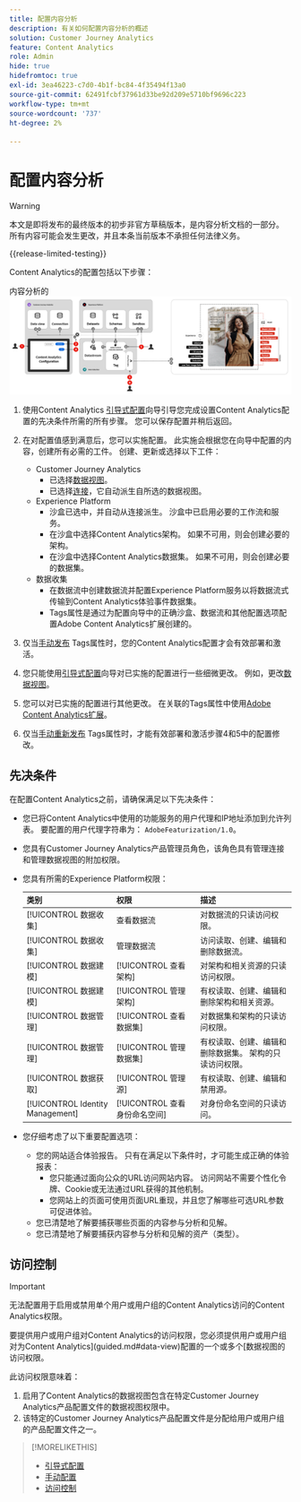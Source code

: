```yaml
---
title: 配置内容分析
description: 有关如何配置内容分析的概述
solution: Customer Journey Analytics
feature: Content Analytics
role: Admin
hide: true
hidefromtoc: true
exl-id: 3ea46223-c7d0-4b1f-bc84-4f35494f13a0
source-git-commit: 62491fcbf37961d33be92d209e5710bf9696c223
workflow-type: tm+mt
source-wordcount: '737'
ht-degree: 2%

---
```


# 配置内容分析

>[!WARNING]
>
>本文是即将发布的最终版本的初步非官方草稿版本，是内容分析文档的一部分。 所有内容可能会发生更改，并且本条当前版本不承担任何法律义务。
>

{{release-limited-testing}}

Content Analytics的配置包括以下步骤：

内容分析的![配置](../assets/aca-configuration.svg)

1. 使用Content Analytics [引导式配置](guided.md)向导引导您完成设置Content Analytics配置的先决条件所需的所有步骤。 您可以保存配置并稍后返回。
1. 在对配置值感到满意后，您可以实施配置。 此实施会根据您在向导中配置的内容，创建所有必需的工件。 创建、更新或选择以下工件：
   * Customer Journey Analytics
      * 已选择[数据视图](/help/data-views/data-views.md)。
      * 已选择[连接](/help/connections/overview.md)，它自动派生自所选的数据视图。
   * Experience Platform
      * 沙盒已选中，并自动从连接派生。 沙盒中已启用必要的工作流和服务。
      * 在沙盒中选择Content Analytics架构。 如果不可用，则会创建必要的架构。
      * 在沙盒中选择Content Analytics数据集。 如果不可用，则会创建必要的数据集。
   * 数据收集
      * 在数据流中创建数据流并配置Experience Platform服务以将数据流式传输到Content Analytics体验事件数据集。
      * Tags属性是通过为配置向导中的正确沙盒、数据流和其他配置选项配置Adobe Content Analytics扩展创建的。
1. 仅当[手动发布](manual.md) Tags属性时，您的Content Analytics配置才会有效部署和激活。

1. 您只能使用[引导式配置](guided.md)向导对已实施的配置进行一些细微更改。 例如，更改[数据视图](/help/data-views/data-views.md)。
1. 您可以对已实施的配置进行其他更改。 在关联的Tags属性中使用[Adobe Content Analytics扩展](https://experienceleague.adobe.com/en/docs/experience-platform/tags/extensions/client/content-analytics/overview)。
1. 仅当[手动重新发布](manual.md) Tags属性时，才能有效部署和激活步骤4和5中的配置修改。


## 先决条件

在配置Content Analytics之前，请确保满足以下先决条件：

* 您已将Content Analytics中使用的功能服务的用户代理和IP地址添加到允许列表。 要配置的用户代理字符串为： <code>AdobeFeaturization/1.0</code>。
* 您具有Customer Journey Analytics产品管理员角色，该角色具有管理连接和管理数据视图的附加权限。
* 您具有所需的Experience Platform权限：

  | 类别 | 权限 | 描述 |
  |---|---|---|
  | [!UICONTROL 数据收集] | 查看数据流 | 对数据流的只读访问权限。 |
  | [!UICONTROL 数据收集] | 管理数据流 | 访问读取、创建、编辑和删除数据流。 |
  | [!UICONTROL 数据建模] | [!UICONTROL 查看架构] | 对架构和相关资源的只读访问权限。 |
  | [!UICONTROL 数据建模] | [!UICONTROL 管理架构] | 有权读取、创建、编辑和删除架构和相关资源。 |
  | [!UICONTROL 数据管理] | [!UICONTROL 查看数据集] | 对数据集和架构的只读访问权限。 |
  | [!UICONTROL 数据管理] | [!UICONTROL 管理数据集] | 有权读取、创建、编辑和删除数据集。 架构的只读访问权限。 |
  | [!UICONTROL 数据获取] | [!UICONTROL 管理源] | 有权读取、创建、编辑和禁用源。 |
  | [!UICONTROL Identity Management] | [!UICONTROL 查看身份命名空间] | 对身份命名空间的只读访问。 |

* 您仔细考虑了以下重要配置选项：

   * 您的网站适合体验报告。 只有在满足以下条件时，才可能生成正确的体验报表：
      * 您只能通过面向公众的URL访问网站内容。 访问网站不需要个性化令牌、Cookie或无法通过URL获得的其他机制。
      * 您网站上的页面可使用页面URL重现，并且您了解哪些可选URL参数可促进体验。
   * 您已清楚地了解要捕获哪些页面的内容参与分析和见解。
   * 您已清楚地了解要捕获内容参与分析和见解的资产（类型）。


## 访问控制

>[!IMPORTANT]
>
>无法配置用于启用或禁用单个用户或用户组的Content Analytics访问的Content Analytics权限。
>

要提供用户或用户组对Content Analytics的访问权限，您必须提供用户或用户组对为Content Analytics](guided.md#data-view)配置的一个或多个[数据视图的访问权限。

此访问权限意味着：

1. 启用了Content Analytics的数据视图包含在特定Customer Journey Analytics产品配置文件的数据视图权限中。
1. 该特定的Customer Journey Analytics产品配置文件是分配给用户或用户组的产品配置文件之一。

>[!MORELIKETHIS]
>
>* [引导式配置](guided.md)
>* [手动配置](manual.md)
>* [访问控制](/help/technotes/access-control.md)
>
